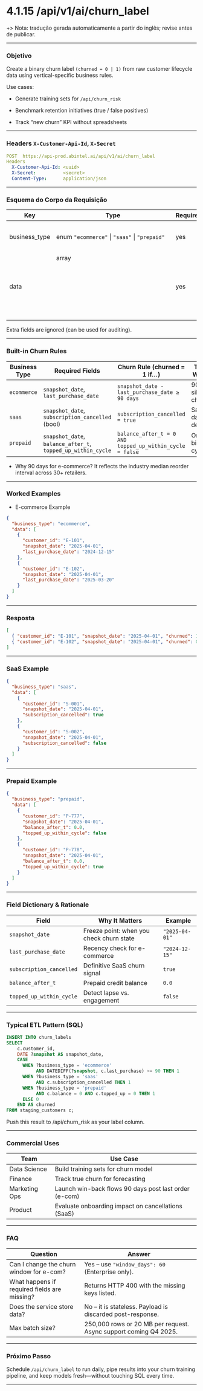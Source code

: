 # 4.1.15 /api/v1/ai/churn_label
+> Nota: tradução gerada automaticamente a partir do inglês; revise antes de publicar.


---

### Objetivo

Create a binary churn label `(churned = 0 | 1)` from raw customer lifecycle data using vertical-specific business rules.

Use cases:

* Generate training sets for `/api/churn_risk`

* Benchmark retention initiatives (true / false positives)

* Track “new churn” KPI without spreadsheets

---

### Headers `X-Customer-Api-Id`, `X-Secret`

```yaml
POST  https://api-prod.abintel.ai/api/v1/ai/churn_label
Headers
  X-Customer-Api-Id: <uuid>
  X-Secret:          <secret>
  Content-Type:      application/json
```

---

### Esquema do Corpo da Requisição

| **Key**        | **Type**                                      | **Required** | **Meaning**                      |
| -------------- | --------------------------------------------- | ------------ | -------------------------------- |
| business\_type | enum `"ecommerce"` \| `"saas"` \| `"prepaid"` | yes          | Chooses the rule set (see below) |
| data           | array<object>                                 | yes          | One row per snapshot at time `t` |

Extra fields are ignored (can be used for auditing).

---

### Built-in Churn Rules

| **Business Type** | **Required Fields**                                          | **Churn Rule (churned = 1 if…)**                         | **Typical Window**      |
| ----------------- | ------------------------------------------------------------ | -------------------------------------------------------- | ----------------------- |
| `ecommerce`       | `snapshot_date`, `last_purchase_date`                        | `snapshot_date - last_purchase_date ≥ 90 days`           | 90 days silence = churn |
| `saas`            | `snapshot_date`, `subscription_cancelled` (bool)             | `subscription_cancelled = true`                          | Same-day detection      |
| `prepaid`         | `snapshot_date`, `balance_after_t`, `topped_up_within_cycle` | `balance_after_t = 0 AND topped_up_within_cycle = false` | One billing cycle       |

* Why 90 days for e-commerce? It reflects the industry median reorder interval across 30+ retailers.

---

### Worked Examples

* E-commerce Example

```json
{
  "business_type": "ecommerce",
  "data": [
    {
      "customer_id": "E-101",
      "snapshot_date": "2025-04-01",
      "last_purchase_date": "2024-12-15"
    },
    {
      "customer_id": "E-102",
      "snapshot_date": "2025-04-01",
      "last_purchase_date": "2025-03-20"
    }
  ]
}
```

---

### Resposta

```json
[
  { "customer_id": "E-101", "snapshot_date": "2025-04-01", "churned": 1 },
  { "customer_id": "E-102", "snapshot_date": "2025-04-01", "churned": 0 }
]
```

---

### SaaS Example

```json
{
  "business_type": "saas",
  "data": [
    {
      "customer_id": "S-001",
      "snapshot_date": "2025-04-01",
      "subscription_cancelled": true
    },
    {
      "customer_id": "S-002",
      "snapshot_date": "2025-04-01",
      "subscription_cancelled": false
    }
  ]
}
```

---

### Prepaid Example

```json
{
  "business_type": "prepaid",
  "data": [
    {
      "customer_id": "P-777",
      "snapshot_date": "2025-04-01",
      "balance_after_t": 0.0,
      "topped_up_within_cycle": false
    },
    {
      "customer_id": "P-778",
      "snapshot_date": "2025-04-01",
      "balance_after_t": 0.0,
      "topped_up_within_cycle": true
    }
  ]
}
```

---

### Field Dictionary & Rationale

| **Field**                | **Why It Matters**                       | **Example**    |
| ------------------------ | ---------------------------------------- | -------------- |
| `snapshot_date`          | Freeze point: when you check churn state | `"2025-04-01"` |
| `last_purchase_date`     | Recency check for e-commerce             | `"2024-12-15"` |
| `subscription_cancelled` | Definitive SaaS churn signal             | `true`         |
| `balance_after_t`        | Prepaid credit balance                   | `0.0`          |
| `topped_up_within_cycle` | Detect lapse vs. engagement              | `false`        |

---

### Typical ETL Pattern (SQL)

```SQL
INSERT INTO churn_labels
SELECT
    c.customer_id,
    DATE ?snapshot AS snapshot_date,
    CASE
      WHEN ?business_type = 'ecommerce'
           AND DATEDIFF(?snapshot, c.last_purchase) >= 90 THEN 1
      WHEN ?business_type = 'saas'
           AND c.subscription_cancelled THEN 1
      WHEN ?business_type = 'prepaid'
           AND c.balance = 0 AND c.topped_up = 0 THEN 1
      ELSE 0
    END AS churned
FROM staging_customers c;
```

Push this result to /api/churn_risk as your label column.

---

### Commercial Uses

| **Team**      | **Use Case**                                          |
| ------------- | ----------------------------------------------------- |
| Data Science  | Build training sets for churn model                   |
| Finance       | Track true churn for forecasting                      |
| Marketing Ops | Launch win-back flows 90 days post last order (e-com) |
| Product       | Evaluate onboarding impact on cancellations (SaaS)    |

---

### FAQ

| **Question**                                 | **Answer**                                                       |
| -------------------------------------------- | ---------------------------------------------------------------- |
| Can I change the churn window for e-com?     | Yes – use `"window_days": 60` (Enterprise only).                 |
| What happens if required fields are missing? | Returns HTTP 400 with the missing keys listed.                   |
| Does the service store data?                 | No – it is stateless. Payload is discarded post-response.        |
| Max batch size?                              | 250,000 rows or 20 MB per request. Async support coming Q4 2025. |

---

### Próximo Passo

Schedule `/api/churn_label` to run daily, pipe results into your churn training pipeline, and keep models fresh—without touching SQL every time.

---

